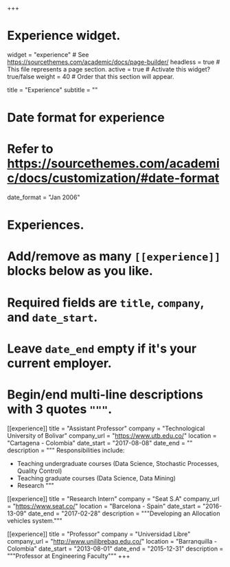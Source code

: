 +++
# Experience widget.
widget = "experience"  # See https://sourcethemes.com/academic/docs/page-builder/
headless = true  # This file represents a page section.
active = true  # Activate this widget? true/false
weight = 40  # Order that this section will appear.

title = "Experience"
subtitle = ""

# Date format for experience
#   Refer to https://sourcethemes.com/academic/docs/customization/#date-format
date_format = "Jan 2006"

# Experiences.
#   Add/remove as many `[[experience]]` blocks below as you like.
#   Required fields are `title`, `company`, and `date_start`.
#   Leave `date_end` empty if it's your current employer.
#   Begin/end multi-line descriptions with 3 quotes `"""`.
[[experience]]
  title = "Assistant Professor"
  company = "Technological University of Bolivar"
  company_url = "https://www.utb.edu.co/"
  location = "Cartagena -  Colombia"
  date_start = "2017-08-08"
  date_end = ""
  description = """
  Responsibilities include:
  
  * Teaching undergraduate courses (Data Science, Stochastic Processes, Quality Control)
  * Teaching graduate courses (Data Science, Data Mining)
  * Research 
  """

[[experience]]
  title = "Research Intern"
  company = "Seat S.A"
  company_url = "https://www.seat.co/"
  location = "Barcelona - Spain"
  date_start = "2016-13-09"
  date_end = "2017-02-28"
  description = """Developing an Allocation vehicles system."""

[[experience]]
  title = "Professor"
  company = "Universidad Libre"
  company_url = "http://www.unilibrebaq.edu.co/"
  location = "Barranquilla -  Colombia"
  date_start = "2013-08-01"
  date_end = "2015-12-31"
  description = """Professor at Engineering Faculty"""
+++
